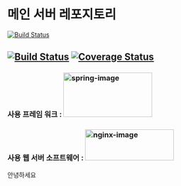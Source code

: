 # 메인 서버 레포지토리
[![Build Status](https://travis-ci.org/kjbin0420/user_backend.svg?branch=main)](https://travis-ci.org/github/kjbin0420/user_backend)

[![Build Status](https://travis-ci.org/DSM-PEAR/user_backend.svg?branch=develop)](https://travis-ci.org/github/DSM-PEAR/user_backend)
[![Coverage Status](https://coveralls.io/repos/github/DSM-PEAR/user_backend/badge.svg?branch=main)](https://coveralls.io/github/DSM-PEAR/user_backend?branch=main)
----------------

### 사용 프레임 워크 :         <img src="https://user-images.githubusercontent.com/55119239/74508917-976b0d80-4f43-11ea-9c97-f479de176bf3.png" alt="spring-image" height="100" width="200" />

### 사용 웹 서버 소프트웨어 : <img src="https://www.nginx.com/wp-content/uploads/2018/08/NGINX-logo-rgb-large.png" alt="nginx-image" height="70" width="200" />

안녕하세요
